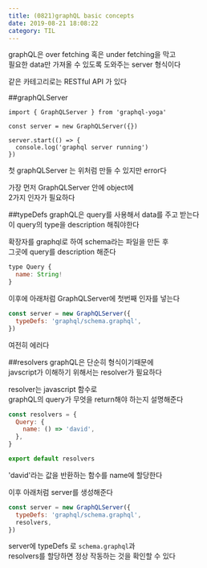```yaml
---
title: (0821)graphQL basic concepts
date: 2019-08-21 18:08:22
category: TIL
---
```


graphQL은 over fetching 혹은 under fetching을 막고  
필요한 data만 가져올 수 있도록 도와주는 server 형식이다

같은 카테고리로는 RESTful API 가 있다

##graphQLServer

```js{3}
import { GraphQLServer } from 'graphql-yoga'

const server = new GraphQLServer({})

server.start(() => {
  console.log('graphql server running')
})
```

첫 graphQLServer 는 위처럼 만들 수 있지만 error다

가장 먼저 GraphQLServer 안에 object에  
2가지 인자가 필요하다

##typeDefs
graphQL은 query를 사용해서 data를 주고 받는다  
이 query의 type을 description 해줘야한다

확장자를 graphql로 하여 schema라는 파일을 만든 후  
그곳에 query를 description 해준다

```js
type Query {
  name: String!
}
```

이후에 아래처럼 GraphQLServer에 첫번째 인자를 넣는다

```js
const server = new GraphQLServer({
  typeDefs: 'graphql/schema.graphql',
})
```

여전히 에러다

##resolvers
graphQL은 단순히 형식이기때문에  
javscript가 이해하기 위해서는 resolver가 필요하다

resolver는 javascript 함수로  
graphQL의 query가 무엇을 return해야 하는지 설명해준다

```js
const resolvers = {
  Query: {
    name: () => 'david',
  },
}

export default resolvers
```

'david'라는 값을 반환하는 함수를 name에 할당한다

이후 아래처럼 server를 생성해준다

```js
const server = new GraphQLServer({
  typeDefs: 'graphql/schema.graphql',
  resolvers,
})
```

server에 typeDefs 로 `schema.graphql`과  
resolvers를 할당하면 정상 작동하는 것을 확인할 수 있다

